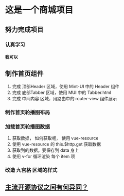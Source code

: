 # 这是一个商城项目

## 努力完成项目

### 认真学习

#### 我可以

## 制作首页组件
1. 完成 顶部Header 区域，使用 Mint-UI 中的 Header 组件
2. 完成 底部Tabber 区域，使用 MUI 中的 Tabber.html
3. 完成 中间内容 区域，用路由中的 router-view 组件展示

### 制作首页轮播图布局

### 加载首页轮播图数据
1. 获取数据， 如何获取呢， 使用 vue-resource
2. 使用 vue-resource 的 this.$http.get 获取数据
3. 获取到的数据，要保存到 data 身上
4. 使用 v-for 循环渲染 每个 item 项

### 改造 九宫格 区域的样式





## [主流开源协议之间有何异同？](https://www.zhihu.com/question/19568896)